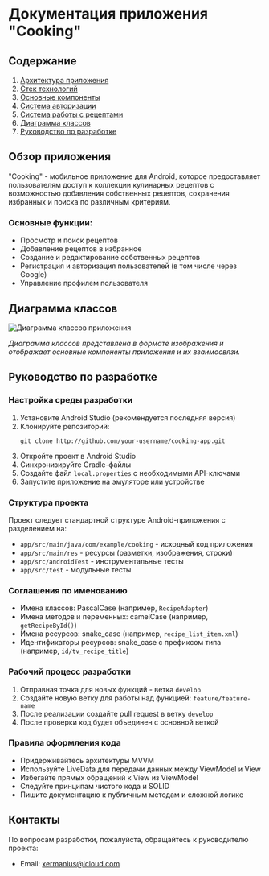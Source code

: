# Документация приложения "Cooking"

## Содержание

1. [Архитектура приложения](architecture.md)
2. [Стек технологий](tech_stack.md)
3. [Основные компоненты](components.md)
4. [Система авторизации](auth.md)
5. [Система работы с рецептами](recipes.md)
6. [Диаграмма классов](#диаграмма-классов)
7. [Руководство по разработке](#руководство-по-разработке)

## Обзор приложения

"Cooking" - мобильное приложение для Android, которое предоставляет пользователям доступ к коллекции кулинарных рецептов с возможностью добавления собственных рецептов, сохранения избранных и поиска по различным критериям.

### Основные функции:

- Просмотр и поиск рецептов
- Добавление рецептов в избранное
- Создание и редактирование собственных рецептов
- Регистрация и авторизация пользователей (в том числе через Google)
- Управление профилем пользователя

## Диаграмма классов

![Диаграмма классов приложения](class_diagram.png)

_Диаграмма классов представлена в формате изображения и отображает основные компоненты приложения и их взаимосвязи._

## Руководство по разработке

### Настройка среды разработки

1. Установите Android Studio (рекомендуется последняя версия)
2. Клонируйте репозиторий:
   ```
   git clone http://github.com/your-username/cooking-app.git
   ```
3. Откройте проект в Android Studio
4. Синхронизируйте Gradle-файлы
5. Создайте файл `local.properties` с необходимыми API-ключами
6. Запустите приложение на эмуляторе или устройстве

### Структура проекта

Проект следует стандартной структуре Android-приложения с разделением на:

- `app/src/main/java/com/example/cooking` - исходный код приложения
- `app/src/main/res` - ресурсы (разметки, изображения, строки)
- `app/src/androidTest` - инструментальные тесты
- `app/src/test` - модульные тесты

### Соглашения по именованию

- Имена классов: PascalCase (например, `RecipeAdapter`)
- Имена методов и переменных: camelCase (например, `getRecipeById()`)
- Имена ресурсов: snake_case (например, `recipe_list_item.xml`)
- Идентификаторы ресурсов: snake_case с префиксом типа (например, `id/tv_recipe_title`)

### Рабочий процесс разработки

1. Отправная точка для новых функций - ветка `develop`
2. Создайте новую ветку для работы над функцией: `feature/feature-name`
3. После реализации создайте pull request в ветку `develop`
4. После проверки код будет объединен с основной веткой

### Правила оформления кода

- Придерживайтесь архитектуры MVVM
- Используйте LiveData для передачи данных между ViewModel и View
- Избегайте прямых обращений к View из ViewModel
- Следуйте принципам чистого кода и SOLID
- Пишите документацию к публичным методам и сложной логике

## Контакты

По вопросам разработки, пожалуйста, обращайтесь к руководителю проекта:
- Email: xermanius@icloud.com